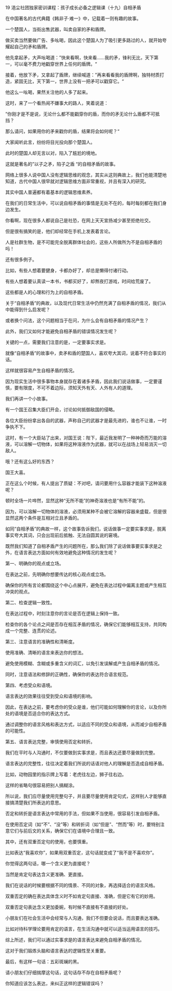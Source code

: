 19 浥尘社团独家密训课程：孩子成长必备之逻辑课（十九）自相矛盾



在中国著名的古代典籍《韩非子·难一》中，记载着一则有趣的故事。

一个楚国人，当街出售武器，叫卖自家的矛和盾牌。

做买卖当然要做广告、多吆喝，因此这个楚国人为了吸引更多路过的人，就开始夸耀起自己的矛和盾牌。

他先拿起矛，大声吆喝道：”快来看啊，快来看……我的矛，锋利无比，天下第一，可以毫不费力地戳穿世界上任何的盾牌。“

接着，他放下矛，又拿起了盾牌，继续喊道：”再来看看我的盾牌啊，独特材质打造，紧固无比，天下第一，世界上没有一把矛可以戳穿它。“



他这么一吆喝，果然关注他的人多了起来。

这时，来了一个看热闹不嫌事大的路人，笑着说道：

”你刚才是不是说，无论什么都不能戳穿你的盾，而你的矛无论什么盾都不可抵挡？

那么请问，如果用你的矛来戳你的盾，结果将会如何呢？“

大家闻听此言，纷纷将目光投向那个楚国人。

此时的楚国人却无言以对，陷入了尴尬的境地。

这就是著名的”以子之矛，陷子之盾 “的自相矛盾的故事。



网络上很多人说中国人没有逻辑思维的观念，其实从这则典故上，我们也能清楚地知道，古代中国人很早就对逻辑思维方面非常重视，并且有深入的研究。

其实中国人普遍都有着基本的逻辑思维素养。



在我们的日常生活中，可以说自相矛盾的事情是无处不在的，每时每刻都在我们身边发生。

你看啊，现在很多人都说自己是社恐，在网上天天宣扬减少甚至拒绝社交。

但是很有搞笑的是，他们却经常在手机上发表着言论。

人是社群生物，是不可能完全脱离群体社会的，这些人所做所为不是自相矛盾的吗！



还有很多例子。

比如，有些人想着要健身，卡都办好了，却总是懒得付诸行动。

有些人想着要认真读一本书，书都买好了，却熬夜打游戏，时间给荒废了。

这些都是人的心理和行为上的自相矛盾。



关于“自相矛盾”的典故，以及现代日常生活中仍然充满了自相矛盾的情况，我们从中能得到什么启发呢？

或者换个问法，这个问题相当于在问，为什么会有自相矛盾的情况产生？

此外，我们又如何才能避免自相矛盾的错误情况发生呢？



关键的一点，需要我们注意的是，一定要事实求是。

就像“自相矛盾”的故事中，卖矛和盾的楚国人，喜欢夸大其词，说着不符合事实的话。

这样就很容易产生自相矛盾的情况。

因为现实生活中很多事物本身就存在着诸多矛盾，因此我们说话做事，一定要谨慎，要有限度，不可不着边际，须知天外有天、人外有人的道理。



我们再讲一个小故事。

有一个国王召集大臣们开会，讨论如何抵御敌国的侵略。

各位大臣纷纷拿出各自的武器，声称自己的武器才是最先进的，谁也不让谁，一时争执不下。

这时，有一个大臣站了出来，对国王说：陛下，最近我发明了一种神奇而万能的溶液，可以溶解一切物体，如果将这种溶液作为武器，就可以在战场上轻易消灭一切敌人。

哦？还有这么好的东西？

国王大喜。

正在这么个时候，有人提出了质疑：不对吧，请问要用什么容器才能装下这种溶液呢？

顿时全场一片哗然，显然这种“无所不能”的神奇溶液也是“有所不能”的。

因为，可以溶解一切物体的溶液，必须用某种不会被它溶解的容器来盛载，但是很显然这两个条件是互相对立且矛盾的。

如同“自相矛盾”的典故一样，这个故事告诉我们，说话做事一定要实事求是，脱离事实夸大其词，只会出现前后抵触、无法自圆其说的窘境。



既然我们知道了自相矛盾产生的问题所在，那么我们除了说话做事要实事求是之外，在语言表达方面如何有效地避免这种情况的发生呢？



第一、明确你的观点或立场。

在表达之前，先明确你想要传达的核心观点或立场。

确保你的所有言论都围绕这个中心点展开，避免在表达过程中偏离主题或产生相互冲突的观点。



第二、检查逻辑一致性。

在表达过程中，时刻注意你的言论是否在逻辑上保持一致。

检查你的各个论点之间是否存在相互矛盾的情况，确保它们能够相互支持，共同构成一个完整、连贯的论述。



第三、注意语言的准确性和清晰度。

使用准确、清晰的语言来表达你的想法。

避免使用模糊、含糊或多重含义的词汇，以免引发误解或产生自相矛盾的情况。

同时，注意语法和修辞的正确性，确保你的表达符合语言规范。



第四、考虑受众和语境。

语言表达的效果往往受到受众和语境的影响。

因此，在表达之前，要考虑你的受众是谁，他们可能如何理解你的言论，以及你所处的语境是否适合你的表达方式。

通过调整你的语言风格和表达方式，以适应不同的受众和语境，从而减少自相矛盾的可能性。



第五、语言表达完整，审慎使用否定和转折。

我们在平时与人沟通时，不仅要做到实事求是，而且表达还要尽量做到完整。

语言表达的完整性，往往决定着我们所说的话语对他人的理解是否造成自相矛盾。

比如，动物园里的指示牌上写着：老虎往左边，狮子往右边。

这样的省略句很容易把别人搞糊涂。

所以说，我们应尽量使用完整句子，并且要尽量使用肯定句式，这样别人才能够直接搞清楚我们所表达的意思。



否定和转折是语言表达中常用的手法，但如果不当使用，很容易引发自相矛盾。

在使用否定词（如“不”、“没”等）和转折词（如“但是”、“然而”等）时，要特别注意它们与前后文的关系，确保它们在语境中合理且一致。

其中，还有双重否定句的使用，也要慎重。

比如表达“我喜欢你”，如果用双重否定，这句话就变成了“我不是不喜欢你”。

你觉得这两句话，哪一个含义更为直接呢？

当然是肯定句表达含义更准确、更直接。

我们在说话的时候要根据不同的情景、不同的对象，再选择适合的语言风格。



双重否定的确在表达具体含义时不如肯定句直接、准确，但是它有它的妙用。

双重否定句表达含义更加委婉，有时候不直接有不直接的好处。

小朋友们在社会生活中会经常与人沟通，我们不但要会说话，而且要表达准确。

比如对待科学理论要用肯定的语言，在生活沟通中就可以适当运用语言的技巧。



综上所述，我们可以通过实事求是的语言表达来避免自相矛盾的情况。

这对于我们锻炼头脑和语言表达的逻辑性至关重要。

最后，有这样一句话：五彩斑斓的黑。

请小朋友们仔细揣摩这句话，这句话存不存在自相矛盾呢？

你知道应该怎么表达，来纠正这样的逻辑错误吗？





